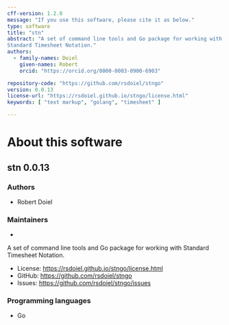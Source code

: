 ```yaml
---
cff-version: 1.2.0
message: "If you use this software, please cite it as below."
type: software
title: "stn"
abstract: "A set of command line tools and Go package for working with
Standard Timesheet Notation."
authors:
  - family-names: Doiel
    given-names: Robert
    orcid: "https://orcid.org/0000-0003-0900-6903"

repository-code: "https://github.com/rsdoiel/stngo"
version: 0.0.13
license-url: "https://rsdoiel.github.io/stngo/license.html"
keywords: [ "text markup", "golang", "timesheet" ]

---
```


About this software
===================

## stn 0.0.13

### Authors

- Robert Doiel


### Maintainers

-  

A set of command line tools and Go package for working with Standard
Timesheet Notation.

- License: <https://rsdoiel.github.io/stngo/license.html>
- GitHub: <https://github.com/rsdoiel/stngo>
- Issues: <https://github.com/rsdoiel/stngo/issues>


### Programming languages

- Go


